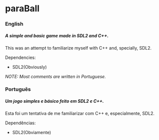 # paraBall
### English
##### A simple and basic game made in SDL2 and C++.
This was an attempt to familiarize myself with C++ and, specially, SDL2.

Dependencies:
* SDL2(Obviously)

_NOTE: Most comments are written in Portuguese._
### Português
##### Um jogo simples e básico feito em SDL2 e C++.
Esta foi um tentativa de me familiarizar com C++ e, especialmente, SDL2.

Dependências:
* SDL2(Obviamente)
